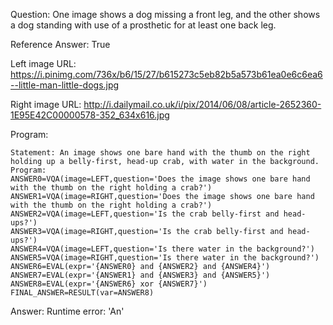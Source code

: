 Question: One image shows a dog missing a front leg, and the other shows a dog standing with use of a prosthetic for at least one back leg.

Reference Answer: True

Left image URL: https://i.pinimg.com/736x/b6/15/27/b615273c5eb82b5a573b61ea0e6c6ea6--little-man-little-dogs.jpg

Right image URL: http://i.dailymail.co.uk/i/pix/2014/06/08/article-2652360-1E95E42C00000578-352_634x616.jpg

Program:

```
Statement: An image shows one bare hand with the thumb on the right holding up a belly-first, head-up crab, with water in the background.
Program:
ANSWER0=VQA(image=LEFT,question='Does the image shows one bare hand with the thumb on the right holding a crab?')
ANSWER1=VQA(image=RIGHT,question='Does the image shows one bare hand with the thumb on the right holding a crab?')
ANSWER2=VQA(image=LEFT,question='Is the crab belly-first and head-ups?')
ANSWER3=VQA(image=RIGHT,question='Is the crab belly-first and head-ups?')
ANSWER4=VQA(image=LEFT,question='Is there water in the background?')
ANSWER5=VQA(image=RIGHT,question='Is there water in the background?')
ANSWER6=EVAL(expr='{ANSWER0} and {ANSWER2} and {ANSWER4}')
ANSWER7=EVAL(expr='{ANSWER1} and {ANSWER3} and {ANSWER5}')
ANSWER8=EVAL(expr='{ANSWER6} xor {ANSWER7}')
FINAL_ANSWER=RESULT(var=ANSWER8)
```
Answer: Runtime error: 'An'

